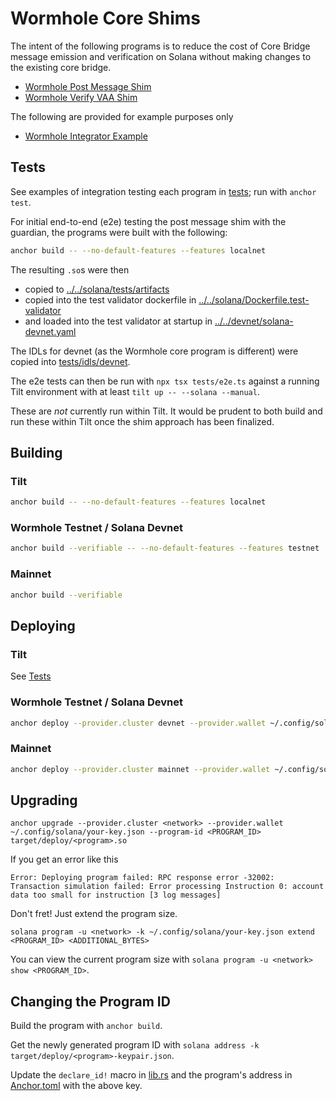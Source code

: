 # Wormhole Core Shims

The intent of the following programs is to reduce the cost of Core Bridge message emission and verification on Solana without making changes to the existing core bridge.

- [Wormhole Post Message Shim](programs/wormhole-post-message-shim/README.md)
- [Wormhole Verify VAA Shim](programs/wormhole-verify-vaa-shim/README.md)

The following are provided for example purposes only

- [Wormhole Integrator Example](programs/wormhole-integrator-example/src/lib.rs)

## Tests

See examples of integration testing each program in [tests](tests); run with `anchor test`.

For initial end-to-end (e2e) testing the post message shim with the guardian, the programs were built with the following:

```bash
anchor build -- --no-default-features --features localnet
```

The resulting `.so`s were then

- copied to [../../solana/tests/artifacts](../../solana/tests/artifacts)
- copied into the test validator dockerfile in [../../solana/Dockerfile.test-validator](../../solana/Dockerfile.test-validator)
- and loaded into the test validator at startup in [../../devnet/solana-devnet.yaml](../../devnet/solana-devnet.yaml)

The IDLs for devnet (as the Wormhole core program is different) were copied into [tests/idls/devnet](tests/idls/devnet).

The e2e tests can then be run with `npx tsx tests/e2e.ts` against a running Tilt environment with at least `tilt up -- --solana --manual`.

These are _not_ currently run within Tilt. It would be prudent to both build and run these within Tilt once the shim approach has been finalized.

## Building

### Tilt

```bash
anchor build -- --no-default-features --features localnet
```

### Wormhole Testnet / Solana Devnet

```bash
anchor build --verifiable -- --no-default-features --features testnet
```

### Mainnet

```bash
anchor build --verifiable
```

## Deploying

### Tilt

See [Tests](#tests)

### Wormhole Testnet / Solana Devnet

```bash
anchor deploy --provider.cluster devnet --provider.wallet ~/.config/solana/your-key.json -p <PROGRAM_NAME>
```

### Mainnet

```bash
anchor deploy --provider.cluster mainnet --provider.wallet ~/.config/solana/your-key.json -p <PROGRAM_NAME>
```

## Upgrading

```
anchor upgrade --provider.cluster <network> --provider.wallet ~/.config/solana/your-key.json --program-id <PROGRAM_ID> target/deploy/<program>.so
```

If you get an error like this

```
Error: Deploying program failed: RPC response error -32002: Transaction simulation failed: Error processing Instruction 0: account data too small for instruction [3 log messages]
```

Don't fret! Just extend the program size.

```
solana program -u <network> -k ~/.config/solana/your-key.json extend <PROGRAM_ID> <ADDITIONAL_BYTES>
```

You can view the current program size with `solana program -u <network> show <PROGRAM_ID>`.

## Changing the Program ID

Build the program with `anchor build`.

Get the newly generated program ID with `solana address -k target/deploy/<program>-keypair.json`.

Update the `declare_id!` macro in [lib.rs](./programs/<program>/src/lib.rs) and the program's address in [Anchor.toml](./Anchor.toml) with the above key.
